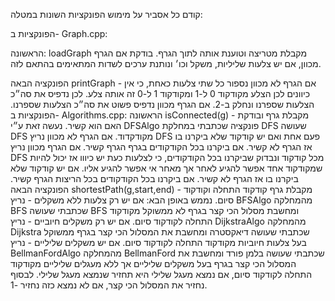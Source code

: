 קודם כל אסביר על מימוש הפונקציות השונות במטלה:

הפונקציות ב- Graph.cpp: 

הראשונה: loadGraph מקבלת מטריצה וטוענת אותה לתוך הגרף.
בודקת אם הגרף מכוון, אם יש צלעות שליליות, משקל וכו׳ ונותנת ערכים לשדות המתאימים בהתאם לזה.

הפונקציה הבאה printGraph - אם הגרף לא מכוון נספור כל שתי צלעות כאחת, כי אין כיוונים לכן הצלע מקודקוד 0 ל-1
ומקודקוד 1 ל-0 זה אותה צלע. לכן נדפיס את סה״כ הצלעות שספרנו ונחלק ב-2.
אם הגרף מכוון נדפיס פשוט את סה״כ הצלעות שספרנו.
הפונקציות ב- Algorithms.cpp: 
הראשונה isConnected(g) - מקבלת גרף ובודקת האם הוא קשיר.
נעשה זאת ע״י DFSAlgo פונקציה שכתבתי במחלקת DFS שעושה DFS מקודקדוד.
אם הגרף לא מכוון נריץ DFS פעם אחת ואם יש קודקוד שלא ביקרנו בו אז הגרף לא קשיר.
אם ביקרנו בכל הקודקודים בגרף הגרף קשיר.
אם הגרף מכוון נריץ DFS מכל קודקוד ונבדוק שביקרנו בכל הקודקודים, כי לצלעות כעת יש כיווו אז יכול להיות
שמקודקוד אחד אפשר להגיע לאחר אך מאחר אי אפשר להגיע אליו. אם יש קודקוד שלא ביקרנו בו אז הגרף לא קשיר.
אם ביקרנו בכל הקודקודים בכל הריצות הגרף קשיר.
הפונקציה הבאה shortestPath(g,start,end) - מקבלת גרף קודקוד התחלה וקודקוד סיום.
נממש באופן הבא: 
אם יש רק צלעות ללא משקלים - נריץ BFSAlgo מהמחלקה BFS שכתבתי שעושה BFS ומחשבת מסלול הכי קצר בגרף לא ממשוקל
מקודקוד התחלה לקודקוד סיום.
אם יש רק משקלים חיוביים - נריץ DijkstraAlgo מהמחלקה Dijkstra שכתבתי שעושה דיאקסטרה ומחשבת את המסלול הכי קצר בגרף ממשוקל בעל צלעות חיוביות
מקודקוד התחלה לקודקוד סיום.
אם יש משקלים שליליים - נריץ BellmanFordAlgo מהמחלקה BellmanFord שכתבתי שעושה בלמן פורד ומחשבת את המסלול הכי קצר בגרף בעל משקלים שליליים אך ללא מעגלים שליליים
מקודקוד התחלה לקודקוד סיום, אם נמצא מעגל שלילי היא תחזיר שנמצא מעגל שלילי.
לבסוף נחזיר את המסלול הכי קצר, אם לא נמצא כזה נחזיר -1.

